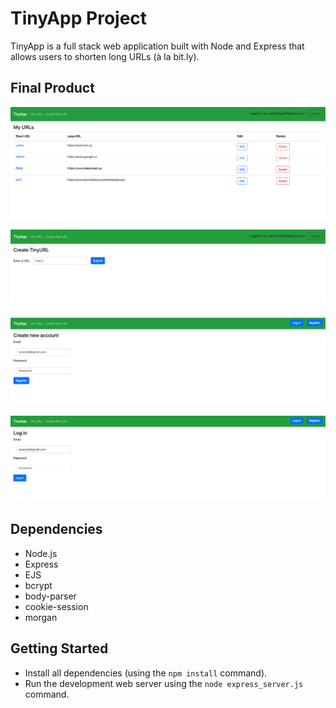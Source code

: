 # TinyApp Project

TinyApp is a full stack web application built with Node and Express that allows users to shorten long URLs (à la bit.ly).

## Final Product

!["Screenshot of URLs page"](https://github.com/jon-choi/tinyapp/blob/master/docs/urls-page.png?raw=true)

!["Screenshot of create page"](https://github.com/jon-choi/tinyapp/blob/master/docs/create-page.png?raw=true)

!["Screenshot of register page"](https://github.com/jon-choi/tinyapp/blob/master/docs/register-page.png?raw=true)

!["Screenshot of login page"](https://github.com/jon-choi/tinyapp/blob/master/docs/login-page.png?raw=true)

## Dependencies

- Node.js
- Express
- EJS
- bcrypt
- body-parser
- cookie-session
- morgan

## Getting Started

- Install all dependencies (using the `npm install` command).
- Run the development web server using the `node express_server.js` command.